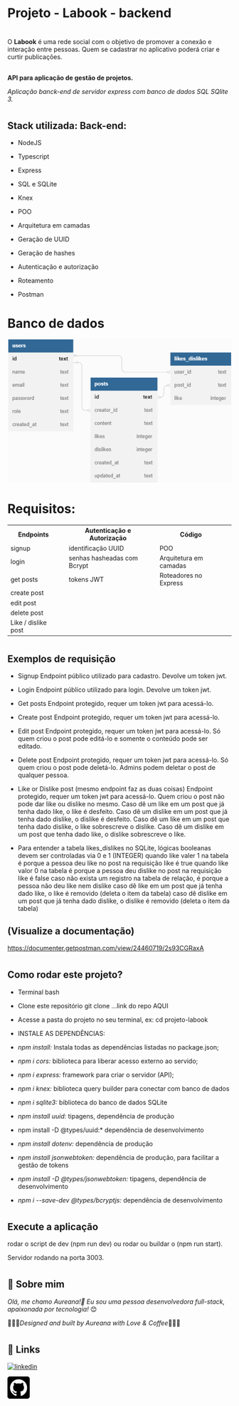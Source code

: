 # Projeto - Labook - backend
#

O **Labook** é uma rede social com o objetivo de promover a conexão e interação entre pessoas. Quem se cadastrar no aplicativo poderá criar e curtir publicações.


##

**API para aplicação de gestão de projetos.**

*Aplicação banck-end de servidor express com banco de dados SQL SQlite 3.*




#
## Stack utilizada: Back-end: 
* NodeJS 

* Typescript

* Express

* SQL e SQLite

* Knex

* POO

* Arquitetura em camadas

* Geração de UUID

* Geração de hashes 

* Autenticação e autorização

* Roteamento

* Postman

#


# Banco de dados

![Labook](./src/img/img-banco-labook.png)

# Requisitos:
<table>

  <tr>
    <th>Endpoints</th> 
    <td></td>
    <th>Autenticação e Autorização</th>
     <td></td>
    <th>Código</th>   
    </tr>
  <tr>
    <td> signup </td>
     <td></td>
    <td> identificação UUID</td>
     <td></td>
    <td>POO</td>
     <td></td>
  </tr>
  <tr>
    <td> login</td>
     <td></td>
    <td> senhas hasheadas com Bcrypt </td>
     <td></td>
    <td>Arquitetura em camadas</td>
     <td></td>
  </tr>
  <tr>
    <td> get posts</td>
     <td></td>
    <td> tokens JWT </td>
     <td></td>
    <td>Roteadores no Express</td>     
      <td></td>
  </tr>  

  <tr>
    <td>  create post</td>
    <td></td>  
  </tr>
  <tr>
    <td>  edit post</td>
    <td></td>  
  </tr>
  <tr>
    <td>   delete post</td>
    <td></td>
    </tr>
  <tr>
    <td>Like / dislike post
</td>
    <td></td>
  </tr>
</table>


#
#
## Exemplos de requisição

* Signup
Endpoint público utilizado para cadastro. Devolve um token jwt.
* Login
Endpoint público utilizado para login. Devolve um token jwt.
* Get posts
Endpoint protegido, requer um token jwt para acessá-lo.
* Create post
Endpoint protegido, requer um token jwt para acessá-lo.
* Edit post
Endpoint protegido, requer um token jwt para acessá-lo.
Só quem criou o post pode editá-lo e somente o conteúdo pode ser editado.
* Delete post
Endpoint protegido, requer um token jwt para acessá-lo.
Só quem criou o post pode deletá-lo. Admins podem deletar o post de qualquer pessoa.
* Like or Dislike post (mesmo endpoint faz as duas coisas)
Endpoint protegido, requer um token jwt para acessá-lo.
Quem criou o post não pode dar like ou dislike no mesmo.
Caso dê um like em um post que já tenha dado like, o like é desfeito.
Caso dê um dislike em um post que já tenha dado dislike, o dislike é desfeito.
Caso dê um like em um post que tenha dado dislike, o like sobrescreve o dislike.
Caso dê um dislike em um post que tenha dado like, o dislike sobrescreve o like.

* Para entender a tabela likes_dislikes
no SQLite, lógicas booleanas devem ser controladas via 0 e 1 (INTEGER) quando like valer 1 na tabela é porque a pessoa deu like no post 
na requisição like é true
quando like valor 0 na tabela é porque a pessoa deu dislike no post 
na requisição like é false
caso não exista um registro na tabela de relação, é porque a pessoa não deu like nem dislike 
caso dê like em um post que já tenha dado like, o like é removido (deleta o item da tabela)
caso dê dislike em um post que já tenha dado dislike, o dislike é removido (deleta o item da tabela)


## (Visualize a documentação)

https://documenter.getpostman.com/view/24460719/2s93CGRaxA



#

## Como rodar este projeto?

* Terminal bash
* Clone este repositório
git clone ...link do repo AQUI

* Acesse a pasta do projeto no seu terminal, ex: cd projeto-labook

* INSTALE AS DEPENDÊNCIAS: 

* *npm install:*  Instala todas as dependências listadas no package.json;
* *npm i cors:*  biblioteca para liberar acesso externo ao servido;
* *npm i express:*  framework para criar o servidor (API);
* *npm i knex:*  biblioteca query builder para conectar com banco de dados
* *npm i sqlite3:*  biblioteca do banco de dados SQLite
* *npm install uuid:*   tipagens, dependência de produção
* npm install -D @types/uuid:*  dependência de desenvolvimento
* *npm install dotenv:*  dependência de produção
* *npm install jsonwebtoken:*  dependência de produção, para facilitar a gestão de tokens
* *npm install -D @types/jsonwebtoken:* tipagens, dependência de desenvolvimento
* *npm i --save-dev @types/bcryptjs:* dependência de desenvolvimento





#
## Execute a aplicação

rodar o script de dev (npm run dev) ou rodar ou buildar o (npm run start).

 Servidor rodando na porta  3003. 
#
#

## 🚀 Sobre mim
 *Olá, me chamo Aureana!👋 Eu sou uma pessoa desenvolvedora full-stack, apaixonada por tecnologia!* 😊

 💖💖💖*Designed and built by Aureana with Love & Coffee*💖💖💖
#
#

## 🔗 Links

[![linkedin](https://img.shields.io/badge/linkedin-0A66C2?style=for-the-badge&logo=linkedin&logoColor=white)](https://www.linkedin.com/in/aureana-santos-a7091b21b)

[![GitHub](./src/img/github22.png)](https://github.com/Aureana)
